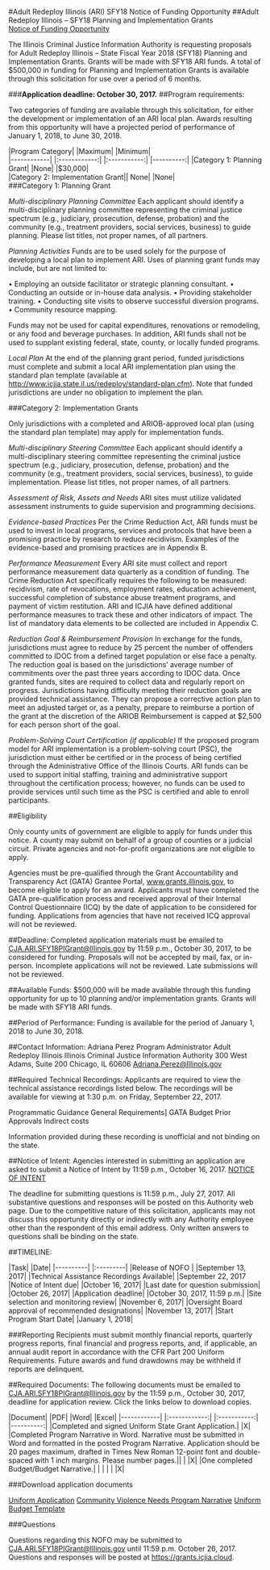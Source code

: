 


#Adult Redeploy Illinois (ARI) SFY18 Notice of Funding Opportunity
##Adult Redeploy Illinois – SFY18 Planning and Implementation Grants  
[Notice of Funding Opportunity](ARI18nofo.pdf)

The Illinois Criminal Justice Information Authority is requesting proposals for Adult Redeploy Illinois – State Fiscal Year 2018 (SFY18) Planning and Implementation Grants. Grants will be made with SFY18 ARI funds. A total of $500,000 in funding for Planning and Implementation Grants is available through this solicitation for use over a period of 6 months. 

###**Application deadline: October 30, 2017.**
##Program requirements:

Two categories of funding are available through this solicitation, for either the development or implementation of an ARI local plan. Awards resulting from this opportunity will have a projected period of performance of January 1, 2018, to June 30, 2018.  

|Program Category|	|Maximum|	|Minimum|	
|------------|       |:------------:|  |:-----------:|  |----------:|
|Category 1: Planning Grant|	   |None|	|\$30,000|	
|Category 2: Implementation Grant|| None| 		|None|	
###Category 1: Planning Grant

*Multi-disciplinary Planning Committee*
Each applicant should identify a multi-disciplinary planning committee representing the criminal justice spectrum (e.g., judiciary, prosecution, defense, probation) and the community (e.g., treatment providers, social services, business) to guide planning. Please list titles, not proper names, of all partners.

*Planning Activities*
Funds are to be used solely for the purpose of developing a local plan to implement ARI. Uses of planning grant funds may include, but are not limited to: 

•	Employing an outside facilitator or strategic planning consultant.
•	Conducting an outside or in-house data analysis.
•	Providing stakeholder training.
•	Conducting site visits to observe successful diversion programs.
•	Community resource mapping.

Funds may not be used for capital expenditures, renovations or remodeling, or any food and beverage purchases. In addition, ARI funds shall not be used to supplant existing federal, state, county, or locally funded programs. 

*Local Plan*
At the end of the planning grant period, funded jurisdictions must complete and submit a local ARI implementation plan using the standard plan template (available at http://www.icjia.state.il.us/redeploy/standard-plan.cfm). Note that funded jurisdictions are under no obligation to implement the plan. 

###Category 2: Implementation Grants

Only jurisdictions with a completed and ARIOB-approved local plan (using the standard plan template) may apply for implementation funds.

*Multi-disciplinary Steering Committee*
Each applicant should identify a multi-disciplinary steering committee representing the criminal justice spectrum (e.g., judiciary, prosecution, defense, probation) and the community (e.g., treatment providers, social services, business), to guide implementation. 
Please list titles, not proper names, of all partners.

 *Assessment of Risk, Assets and Needs*
ARI sites must utilize validated assessment instruments to guide supervision and programming decisions.

*Evidence-based Practices*
Per the Crime Reduction Act, ARI funds must be used to invest in local programs, services and protocols that have been a promising practice by research to reduce recidivism. Examples of the evidence-based and promising practices are in Appendix B. 

*Performance Measurement*
Every ARI site must collect and report performance measurement data quarterly as a condition of funding. The Crime Reduction Act specifically requires the following to be measured: recidivism, rate of revocations, employment rates, education achievement, successful completion of substance abuse treatment programs, and payment of victim restitution. ARI and ICJIA have defined additional performance measures to track these and other indicators of impact. The list of mandatory data elements to be collected are included in Appendix C.

*Reduction Goal & Reimbursement Provision* 
In exchange for the funds, jurisdictions must agree to reduce by 25 percent the number of offenders committed to IDOC from a defined target population or else face a penalty. The reduction goal is based on the jurisdictions’ average number of commitments over the past three years according to IDOC data. Once granted funds, sites are required to collect data and regularly report on progress. Jurisdictions having difficulty meeting their reduction goals are provided technical assistance. They can propose a corrective action plan to meet an adjusted target or, as a penalty, prepare to reimburse a portion of the grant at the discretion of the ARIOB Reimbursement is capped at $2,500 for each person short of the goal.

*Problem-Solving Court Certification (if applicable)*
If the proposed program model for ARI implementation is a problem-solving court (PSC), the jurisdiction must either be certified or in the process of being certified through the Administrative Office of the Illinois Courts. ARI funds can be used to support initial staffing, training and administrative support throughout the certification process; however, no funds can be used to provide services until such time as the PSC is certified and able to enroll participants.


##Eligibility 

Only county units of government are eligible to apply for funds under this notice. A county may submit on behalf of a group of counties or a judicial circuit. Private agencies and not-for-profit organizations are not eligible to apply. 

Agencies must be pre-qualified through the Grant Accountability and Transparency Act (GATA) Grantee Portal, www.grants.illinois.gov, to become eligible to apply for an award.  Applicants must have completed the GATA pre-qualification process and received approval of their Internal Control Questionnaire (ICQ) by the date of application to be considered for funding.   Applications from agencies that have not received ICQ approval will not be reviewed.

##Deadline:
Completed application materials must be emailed to  CJA.ARI.SFY18PIGrant@Illinois.gov by 11:59 p.m., October 30, 2017, to be considered for funding. Proposals will not be accepted by mail, fax, or in-person. Incomplete applications will not be reviewed. Late submissions will not be reviewed.

##Available Funds:
$500,000 will be made available through this funding opportunity for up to 10 planning and/or implementation grants. Grants will be made with SFY18 ARI funds.

##Period of Performance:
Funding is available for the period of January 1, 2018 to June 30, 2018. 

##Contact Information:
Adriana Perez
Program Administrator
Adult Redeploy Illinois
Illinois Criminal Justice Information Authority
300 West Adams, Suite 200
Chicago, IL 60606
Adriana.Perez@Illinois.gov 

##Required Technical Recordings: 
Applicants are required to view the technical assistance recordings listed below.  The recordings will be available for viewing at 1:30 p.m. on Friday, September 22, 2017.
 
Programmatic Guidance
General Requirements]
GATA Budget
Prior Approvals
Indirect costs

Information provided during these recording is unofficial and not binding on the state.

##Notice of Intent:
Agencies interested in submitting an application are asked to submit a Notice of Intent by 11:59 p.m., October 16, 2017. 
[NOTICE OF INTENT](https://www.surveygizmo.com/s3/3814146/Adult-Redeploy-Illinois-SFY18-Planning-and-Implementation-Grants-Notice-of-Intent) 


The deadline for submitting questions is 11:59 p.m., July 27, 2017. All substantive questions and responses will be posted on this Authority web page.  Due to the competitive nature of this solicitation, applicants may not discuss this opportunity directly or indirectly with any Authority employee other than the respondent of this email address. Only written answers to 
questions shall be binding on the state. 

##TIMELINE:

|Task|	|Date|
|----------| |:---------|
|Release of NOFO |		|September 13, 2017|
|Technical Assistance Recordings Available|   |September 22, 2017
|Notice of Intent due|	|October 16, 2017|
|Last date for question submission|	|October 26, 2017|
|Application deadline|	|October 30, 2017, 11:59 p.m.|
|Site selection and monitoring review|	|November 6, 2017|
|Oversight Board approval of recommended designations| 	|November 13, 2017|
|Start Program Start Date|	|January 1, 2018|

###Reporting
Recipients must submit monthly financial reports, quarterly progress reports, final financial and progress reports, and, if applicable, an annual audit report in accordance with the CFR Part 200 Uniform Requirements. Future awards and fund drawdowns may be withheld if reports are delinquent.

##Required Documents:
The following documents must be emailed to CJA.ARI.SFY18PIGrant@Illinois.gov by the 11:59 p.m., October 30, 2017, deadline for application review. Click the links below to download copies.


|Document|	|PDF|	|Word|	|Excel|
|------------|       |:------------:|  |:-----------:|  |----------:|
|Completed and signed Uniform State Grant Application.|	   |X|		
|Completed Program Narrative in Word.  Narrative must be submitted in Word and formatted in the posted Program Narrative. Application should be 20 pages maximum, drafted in Times New Roman 12-point font and double-spaced with 1 inch margins. Please number pages.|| | 		|X|	
|One completed Budget/Budget Narrative.|  | |  | | 			|X|


###Download application documents

[Uniform Application](ARIsfy18plAPPLICATION.docx) 
[Community Violence Needs Program Narrative](ARIsfy18NARRATIVE.docx)
[Uniform Budget Template](ARIsfy18.BUDGET.xls.xlsx)
	
###Questions

Questions regarding this NOFO may be submitted to CJA.ARI.SFY18PIGrant@Illinois.gov until 11:59 p.m. October 26, 2017.  Questions and responses will be posted at https://grants.icjia.cloud.

